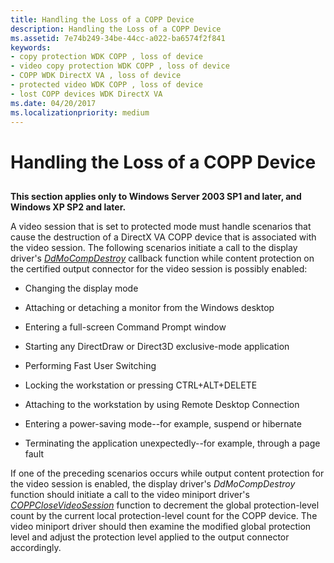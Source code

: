 ```yaml
---
title: Handling the Loss of a COPP Device
description: Handling the Loss of a COPP Device
ms.assetid: 7e74b249-34be-44cc-a022-ba6574f2f841
keywords:
- copy protection WDK COPP , loss of device
- video copy protection WDK COPP , loss of device
- COPP WDK DirectX VA , loss of device
- protected video WDK COPP , loss of device
- lost COPP devices WDK DirectX VA
ms.date: 04/20/2017
ms.localizationpriority: medium
---
```


# Handling the Loss of a COPP Device


## <span id="ddk_handling_the_loss_of_a_copp_device_gg"></span><span id="DDK_HANDLING_THE_LOSS_OF_A_COPP_DEVICE_GG"></span>


**This section applies only to Windows Server 2003 SP1 and later, and Windows XP SP2 and later.**

A video session that is set to protected mode must handle scenarios that cause the destruction of a DirectX VA COPP device that is associated with the video session. The following scenarios initiate a call to the display driver's [*DdMoCompDestroy*](https://msdn.microsoft.com/library/windows/hardware/ff549664) callback function while content protection on the certified output connector for the video session is possibly enabled:

-   Changing the display mode

-   Attaching or detaching a monitor from the Windows desktop

-   Entering a full-screen Command Prompt window

-   Starting any DirectDraw or Direct3D exclusive-mode application

-   Performing Fast User Switching

-   Locking the workstation or pressing CTRL+ALT+DELETE

-   Attaching to the workstation by using Remote Desktop Connection

-   Entering a power-saving mode--for example, suspend or hibernate

-   Terminating the application unexpectedly--for example, through a page fault

If one of the preceding scenarios occurs while output content protection for the video session is enabled, the display driver's *DdMoCompDestroy* function should initiate a call to the video miniport driver's [*COPPCloseVideoSession*](https://msdn.microsoft.com/library/windows/hardware/ff539638) function to decrement the global protection-level count by the current local protection-level count for the COPP device. The video miniport driver should then examine the modified global protection level and adjust the protection level applied to the output connector accordingly.

 

 





